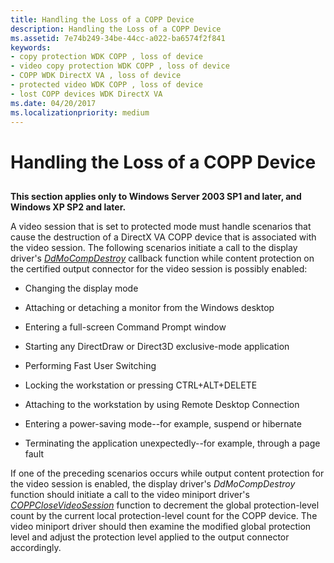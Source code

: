 ```yaml
---
title: Handling the Loss of a COPP Device
description: Handling the Loss of a COPP Device
ms.assetid: 7e74b249-34be-44cc-a022-ba6574f2f841
keywords:
- copy protection WDK COPP , loss of device
- video copy protection WDK COPP , loss of device
- COPP WDK DirectX VA , loss of device
- protected video WDK COPP , loss of device
- lost COPP devices WDK DirectX VA
ms.date: 04/20/2017
ms.localizationpriority: medium
---
```


# Handling the Loss of a COPP Device


## <span id="ddk_handling_the_loss_of_a_copp_device_gg"></span><span id="DDK_HANDLING_THE_LOSS_OF_A_COPP_DEVICE_GG"></span>


**This section applies only to Windows Server 2003 SP1 and later, and Windows XP SP2 and later.**

A video session that is set to protected mode must handle scenarios that cause the destruction of a DirectX VA COPP device that is associated with the video session. The following scenarios initiate a call to the display driver's [*DdMoCompDestroy*](https://msdn.microsoft.com/library/windows/hardware/ff549664) callback function while content protection on the certified output connector for the video session is possibly enabled:

-   Changing the display mode

-   Attaching or detaching a monitor from the Windows desktop

-   Entering a full-screen Command Prompt window

-   Starting any DirectDraw or Direct3D exclusive-mode application

-   Performing Fast User Switching

-   Locking the workstation or pressing CTRL+ALT+DELETE

-   Attaching to the workstation by using Remote Desktop Connection

-   Entering a power-saving mode--for example, suspend or hibernate

-   Terminating the application unexpectedly--for example, through a page fault

If one of the preceding scenarios occurs while output content protection for the video session is enabled, the display driver's *DdMoCompDestroy* function should initiate a call to the video miniport driver's [*COPPCloseVideoSession*](https://msdn.microsoft.com/library/windows/hardware/ff539638) function to decrement the global protection-level count by the current local protection-level count for the COPP device. The video miniport driver should then examine the modified global protection level and adjust the protection level applied to the output connector accordingly.

 

 





